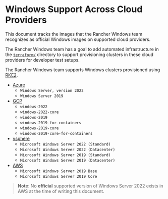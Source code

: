# Windows Support Across Cloud Providers

This document tracks the images that the Rancher Windows team recognizes as official Windows images on supported cloud providers.

The Rancher Windows team has a goal to add automated infrastructure in the [`terraform/`](../terraform/) directory to support provisioning clusters in these cloud providers for developer test setups.

The Rancher Windows team supports Windows clusters provisioned using [RKE2](https://github.com/rancher/rke2).

- [Azure](https://support.microsoft.com/en-us/topic/windows-server-images-for-january-2022-51a88228-17f6-422d-a593-b09ff9f20632)
  - `Windows Server, version 2022`
  - `Windows Server 2019`
- [GCP](https://cloud.google.com/compute/docs/images/os-details#windows_server )
  - `windows-2022`
  - `windows-2022-core`
  - `windows-2019`
  - `windows-2019-for-containers`
  - `windows-2019-core`
  - `windows-2019-core-for-containers`
- [vsphere](https://github.com/phillipsj/vsphere-templates-for-rancher)
  - `Microsoft Windows Server 2022 (Standard)`
  - `Microsoft Windows Server 2022 (Datacenter)`
  - `Microsoft Windows Server 2019 (Standard)`
  - `Microsoft Windows Server 2019 (Datacenter)`
- [AWS](https://aws.amazon.com/windows/resources/amis/)
  - `Microsoft Windows Server 2019 Base`
  - `Microsoft Windows Server 2019 Core`

> **Note**: No **official** supported version of Windows Server 2022 exists in AWS at the time of writing this document.
